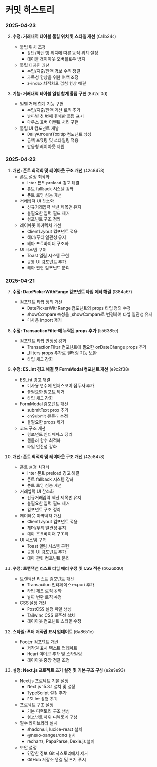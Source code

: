 # 커밋 히스토리

### 2025-04-23

2. **수정: 거래내역 테이블 툴팁 위치 및 스타일 개선** (0a1b24c)
   - 툴팁 위치 조정
     - 상단/하단 행 위치에 따른 동적 위치 설정
     - 테이블 레이아웃 오버플로우 방지
   - 툴팁 디자인 개선
     - 수입/지출/잔액 정보 수직 정렬
     - 가독성 향상을 위한 여백 조정
     - z-index 최적화로 겹침 현상 해결

1. **기능: 거래내역 테이블 일별 합계 툴팁 구현** (8d2cf0d)
   - 일별 거래 합계 기능 구현
     - 수입/지출/잔액 계산 로직 추가
     - 날짜별 첫 번째 행에만 툴팁 표시
     - 마우스 호버 이벤트 처리 구현
   - 툴팁 UI 컴포넌트 개발
     - DailyAmountTooltip 컴포넌트 생성
     - 금액 포맷팅 및 스타일링 적용
     - 반응형 레이아웃 지원

### 2025-04-22

1. **개선: 폰트 최적화 및 레이아웃 구조 개선** (42c8478)
   - 폰트 설정 최적화
     - Inter 폰트 preload 경고 해결
     - 폰트 fallback 시스템 강화
     - 폰트 로딩 성능 개선
   - 거래입력 UI 간소화
     - 신규거래입력 섹션 제목만 유지
     - 불필요한 입력 필드 제거
     - 컴포넌트 구조 정리
   - 레이아웃 아키텍처 개선
     - ClientLayout 컴포넌트 적용
     - 헤더/푸터 일관성 유지
     - 테마 프로바이더 구조화
   - UI 시스템 구축
     - Toast 알림 시스템 구현
     - 공통 UI 컴포넌트 추가
     - 테마 관련 컴포넌트 분리

### 2025-04-21

7. **수정: DatePickerWithRange 컴포넌트 타입 에러 해결** (f384a67)
   - 컴포넌트 타입 정의 개선
     - DatePickerWithRange 컴포넌트의 props 타입 정의 수정
     - showCompare 속성을 _showCompare로 변경하여 타입 일관성 유지
     - 미사용 import 제거

6. **수정: TransactionFilter에 누락된 props 추가** (b56385e)
   - 컴포넌트 타입 안정성 강화
     - TransactionFilter 컴포넌트에 필요한 onDateChange props 추가
     - _filters props 추가로 필터링 기능 보완
     - 타입 체크 강화

5. **수정: ESLint 경고 해결 및 FormModal 컴포넌트 개선** (e9c2f38)
   - ESLint 경고 해결
     - 미사용 변수에 언더스코어 접두사 추가
     - 불필요한 임포트 제거
     - 타입 체크 강화
   - FormModal 컴포넌트 개선
     - submitText prop 추가
     - onSubmit 핸들러 수정
     - 불필요한 props 제거
   - 코드 구조 개선
     - 컴포넌트 인터페이스 정리
     - 핸들러 함수 최적화
     - 타입 안전성 강화

4. **개선: 폰트 최적화 및 레이아웃 구조 개선** (42c8478)
   - 폰트 설정 최적화
     - Inter 폰트 preload 경고 해결
     - 폰트 fallback 시스템 강화
     - 폰트 로딩 성능 개선
   - 거래입력 UI 간소화
     - 신규거래입력 섹션 제목만 유지
     - 불필요한 입력 필드 제거
     - 컴포넌트 구조 정리
   - 레이아웃 아키텍처 개선
     - ClientLayout 컴포넌트 적용
     - 헤더/푸터 일관성 유지
     - 테마 프로바이더 구조화
   - UI 시스템 구축
     - Toast 알림 시스템 구현
     - 공통 UI 컴포넌트 추가
     - 테마 관련 컴포넌트 분리

3. **수정: 트랜잭션 리스트 타입 에러 수정 및 CSS 적용** (b626bd0)
   - 트랜잭션 리스트 컴포넌트 개선
     - Transaction 인터페이스 export 추가
     - 타입 체크 로직 강화
     - 날짜 변환 로직 수정
   - CSS 설정 개선
     - PostCSS 설정 파일 생성
     - Tailwind CSS 의존성 설치
     - 레이아웃 컴포넌트 스타일 수정

2. **스타일: 푸터 저작권 표시 업데이트** (6a8651e)
   - Footer 컴포넌트 개선
     - 저작권 표시 텍스트 업데이트
     - Heart 아이콘 추가 및 스타일링
     - 레이아웃 중앙 정렬 조정

1. **설정: Next.js 프로젝트 초기 설정 및 기본 구조 구성** (e2e9e93)
   - Next.js 프로젝트 기본 설정
     - Next.js 15.3.1 설치 및 설정
     - TypeScript 설정 추가
     - ESLint 설정 추가
   - 프로젝트 구조 설정
     - 기본 디렉토리 구조 생성
     - 컴포넌트 하위 디렉토리 구성
   - 필수 라이브러리 설치
     - shadcn/ui, lucide-react 설치
     - @hello-pangea/dnd 설치
     - recharts, PapaParse, Dexie.js 설치
   - 보안 설정
     - 민감한 정보 Git 히스토리에서 제거
     - GitHub 저장소 연결 및 초기 푸시
